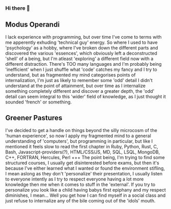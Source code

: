 ### Hi there 👋
## Modus Operandi
I lack experience with programming, but over time I've come to terms with me apperently exhuding 'technical guy' energy.
So where I used to have 'psychology' as a hobby, where I've broken down the different parts and discovered the various 'essences',
which obviously left a deconstructed 'shell' of a being, but I'm atleast 'exploring' a different field now with a different
distraction. There's TOO many languages and I'm probably being 'inefficient' when I just shuffle what 'code' catches my fancy and
I try to understand, but as fragmented my mind categorises points of internalization, I'm just as likely to remember some 'odd' detail
I didn't understand at the point of attainment, but over time as I internalize something completely different and discover a greater depth,
the 'odd' detail can seem integral to this 'wider' field of knowledge, as I just thought it sounded 'french' or something.
## Greener Pastures
I've decided to get a handle on things beyond the silly microcosm of the 'human experience', so now I apply my fragmented mind to a
general understanding of 'computers', but programming in particular, but like I mentioned it feels slow to read the first chapter in Ruby, Python,
Rust, C, Bash, Javascript-providers(?), HTML/CSS/JS, MD, SQL, LSQL, MongoDB, C++, FORTRAN, Hercules, Perl +++
The point being, I'm trying to find some structured courses, I usually get disinterested before exams, but then it's because I've either learned
what I wanted or found the environment stifling, I mean aslong as they don't 'personalize' their presentation, I usually listen to everyone intently
as I try to respect everyone having a lot more knowledge then me when it comes to stuff in the 'external'. If you try to personalize you look like
a child having babys first epiphany and my respect diminishes, I mean... Well you get how I can find myself in a social class and just refuse to internalize 
any of the bile coming out of the 'idols' mouth.
<!--
**Pyropop/Pyropop** is a ✨ _special_ ✨ repository because its `README.md` (this file) appears on your GitHub profile.

Here are some ideas to get you started:

- 🔭 I’m currently working on ...
- 🌱 I’m currently learning ...
- 👯 I’m looking to collaborate on ...
- 🤔 I’m looking for help with ...
- 💬 Ask me about ...
- 📫 How to reach me: ...
- 😄 Pronouns: ...
- ⚡ Fun fact: ...
-->
